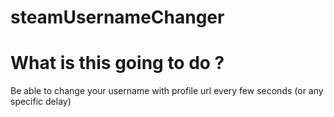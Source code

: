 # steamUsernameChanger




# What is this going to do ?
Be able to change your username with profile url every few seconds (or any specific delay)

